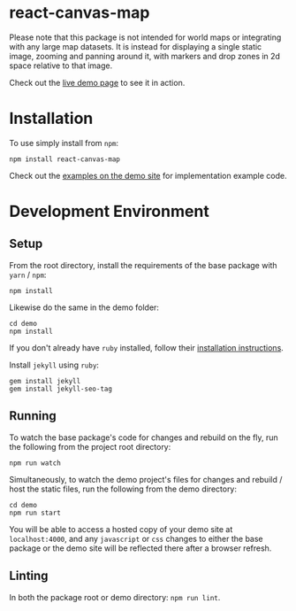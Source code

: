 # react-canvas-map

Please note that this package is not intended for world maps or integrating with any large map
datasets. It is instead for displaying a single static image, zooming and panning around it, with
markers and drop zones in 2d space relative to that image.

Check out the [live demo page](https://bor3ham.github.io/react-canvas-map/) to see it in action.

# Installation

To use simply install from `npm`:

```shell
npm install react-canvas-map
```

Check out the [examples on the demo site](demo/examples) for implementation example code.

# Development Environment

## Setup

From the root directory, install the requirements of the base package with `yarn` / `npm`:

```shell
npm install
```

Likewise do the same in the demo folder:

```shell
cd demo
npm install
```

If you don't already have `ruby` installed, follow their
[installation instructions](https://www.ruby-lang.org/en/documentation/installation/).

Install `jekyll` using `ruby`:

```shell
gem install jekyll
gem install jekyll-seo-tag
```

## Running

To watch the base package's code for changes and rebuild on the fly, run the following from the
project root directory:

```shell
npm run watch
```

Simultaneously, to watch the demo project's files for changes and rebuild / host the static files,
run the following from the demo directory:

```shell
cd demo
npm run start
```

You will be able to access a hosted copy of your demo site at `localhost:4000`, and any `javascript`
or `css` changes to either the base package or the demo site will be reflected there after a browser
refresh.

## Linting

In both the package root or demo directory: `npm run lint`.
